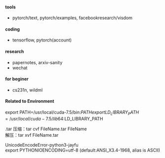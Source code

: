 #### tools
- pytorch/text, pytorch/examples, facebookresearch/visdom

#### coding
- tensorflow, pytorch(account)

#### research
- papernotes, arxiv-sanity
- wechat

#### for beginer
- cs231n, wildml

#### Related to Environment 

export PATH=/usr/local/cuda-7.5/bin:$PATH  
export LD_LIBRARY_PATH=/usr/local/cuda-7.5/lib64:$LD_LIBRARY_PATH  

.tar
压缩：tar cvf FileName.tar FileName  
解压：tar xvf FileName.tar  

UnicodeEncodeError-python3-jayfu  
export PYTHONIOENCODING=utf-8 (default:ANSI_X3.4-1968, alias is ASCII)
